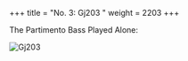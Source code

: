 +++
title = "No. 3: Gj203 "
weight = 2203
+++

The Partimento Bass Played Alone:

![Gj203](/img/003DurNum.jpg)
